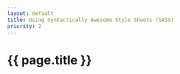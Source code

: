 ```yaml
---
layout: default
title: Using Syntactically Awesome Style Sheets (SASS)
priority: 2
---
```


# {{ page.title }}
